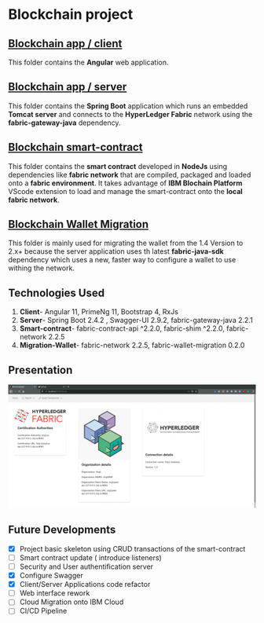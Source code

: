 # Blockchain project

## [Blockchain app / client](https://github.com/botsteve/blockchain/tree/main/blockchain-app/client)
  This folder contains the **Angular** web application.
  
## [Blockchain app / server](https://github.com/botsteve/blockchain/tree/main/blockchain-app/server)
  This folder contains the **Spring Boot** application which runs an embedded **Tomcat server** and connects to the **HyperLedger Fabric** network using the **fabric-gateway-java** dependency.
  
## [Blockchain smart-contract](https://github.com/botsteve/blockchain/tree/main/blockchain-contract)
  This folder contains the **smart contract** developed in **NodeJs** using dependencies like **fabric network** that are compiled, packaged and loaded onto a **fabric environment**. It takes advantage of **IBM Blochain Platform** VScode extension to load and manage the smart-contract onto the __local fabric network__.

## [Blockchain Wallet Migration](https://github.com/botsteve/blockchain/tree/main/WalletMigration)
  This folder is mainly used for migrating the wallet from the 1.4 Version to 2.x+ because the server application uses th latest **fabric-java-sdk** dependency which uses a new, faster way to configure a wallet to use withing the network.
  
## Technologies Used 
1. **Client**- Angular 11, PrimeNg 11, Bootstrap 4, RxJs
2. **Server**- Spring Boot 2.4.2 , Swagger-UI 2.9.2, fabric-gateway-java 2.2.1
3. **Smart-contract**-  fabric-contract-api ^2.2.0, fabric-shim ^2.2.0, fabric-network 2.2.5
4. **Migration-Wallet**-  fabric-network 2.2.5, fabric-wallet-migration 0.2.0

## Presentation
![](Assets/1.gif)

## Future Developments
- [x] Project basic skeleton using CRUD transactions of the smart-contract
- [ ] Smart contract update ( introduce listeners)
- [ ] Security and User authentification server
- [x] Configure Swagger
- [x] Client/Server Applications code refactor
- [ ] Web interface rework
- [ ] Cloud Migration onto IBM Cloud
- [ ] CI/CD Pipeline

